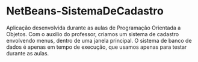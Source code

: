 # NetBeans-SistemaDeCadastro

Aplicação desenvolvida durante as aulas de Programação Orientada a Objetos.
Com o auxilio do professor, criamos um sistema de cadastro envolvendo menus, dentro de uma janela principal.
O sistema de banco de dados é apenas em tempo de execução, que usamos apenas para testar durante as aulas.
